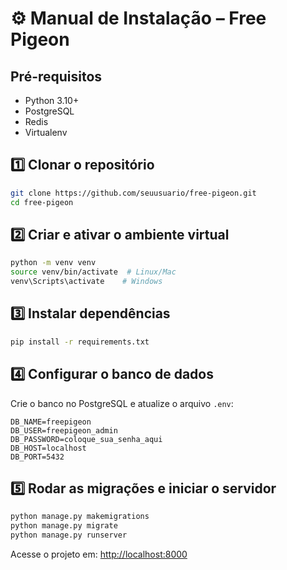 # ⚙️ Manual de Instalação – Free Pigeon

## Pré-requisitos
- Python 3.10+
- PostgreSQL
- Redis
- Virtualenv

## 1️⃣ Clonar o repositório
```bash
git clone https://github.com/seuusuario/free-pigeon.git
cd free-pigeon
```

## 2️⃣ Criar e ativar o ambiente virtual
```bash
python -m venv venv
source venv/bin/activate  # Linux/Mac
venv\Scripts\activate    # Windows
```

## 3️⃣ Instalar dependências
```bash
pip install -r requirements.txt
```

## 4️⃣ Configurar o banco de dados
Crie o banco no PostgreSQL e atualize o arquivo `.env`:

```
DB_NAME=freepigeon
DB_USER=freepigeon_admin
DB_PASSWORD=coloque_sua_senha_aqui
DB_HOST=localhost
DB_PORT=5432
```

## 5️⃣ Rodar as migrações e iniciar o servidor
```bash
python manage.py makemigrations
python manage.py migrate
python manage.py runserver
```

Acesse o projeto em: [http://localhost:8000](http://localhost:8000)


